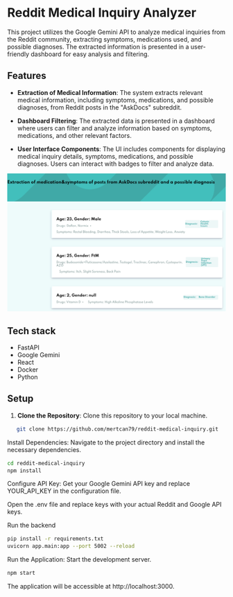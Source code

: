 # Reddit Medical Inquiry Analyzer

This project utilizes the Google Gemini API to analyze medical inquiries from the Reddit community, extracting symptoms, medications used, and possible diagnoses. The extracted information is presented in a user-friendly dashboard for easy analysis and filtering.

## Features

- **Extraction of Medical Information**: The system extracts relevant medical information, including symptoms, medications, and possible diagnoses, from Reddit posts in the "AskDocs" subreddit.

- **Dashboard Filtering**: The extracted data is presented in a dashboard where users can filter and analyze information based on symptoms, medications, and other relevant factors.

- **User Interface Components**: The UI includes components for displaying medical inquiry details, symptoms, medications, and possible diagnoses. Users can interact with badges to filter and analyze data.

![Alt text](frontend/src/assets/images/img.png?raw=true "Title")

## Tech stack
- FastAPI
- Google Gemini 
- React
- Docker
- Python

## Setup

1. **Clone the Repository**: Clone this repository to your local machine.

```bash
   git clone https://github.com/mertcan79/reddit-medical-inquiry.git
```
Install Dependencies: Navigate to the project directory and install the necessary dependencies.

```bash
cd reddit-medical-inquiry
npm install
```
Configure API Key: Get your Google Gemini API key and replace YOUR_API_KEY in the configuration file.

Open the .env file and replace keys with your actual Reddit and Google API keys.

Run the backend
```bash
pip install -r requirements.txt
uvicorn app.main:app --port 5002 --reload
```

Run the Application: Start the development server.

```bash
npm start
```
The application will be accessible at http://localhost:3000.
